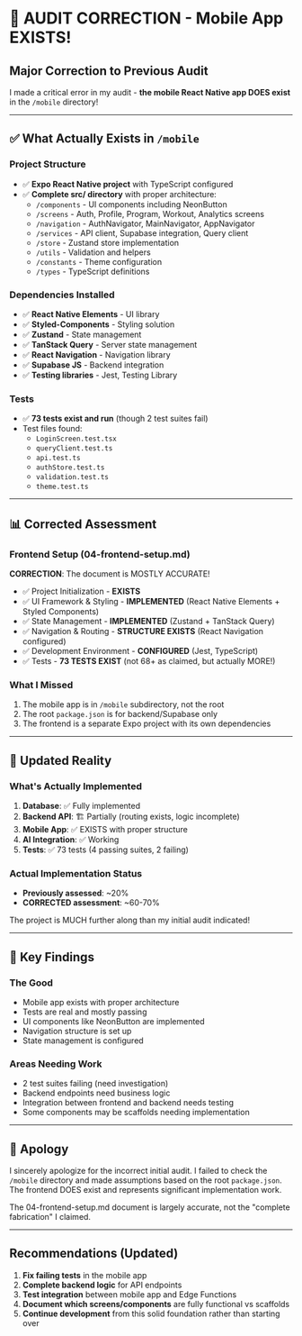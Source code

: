 # 🚨 AUDIT CORRECTION - Mobile App EXISTS!

## Major Correction to Previous Audit

I made a critical error in my audit - **the mobile React Native app DOES exist** in the `/mobile` directory!

---

## ✅ What Actually Exists in `/mobile`

### Project Structure
- ✅ **Expo React Native project** with TypeScript configured
- ✅ **Complete src/ directory** with proper architecture:
  - `/components` - UI components including NeonButton
  - `/screens` - Auth, Profile, Program, Workout, Analytics screens
  - `/navigation` - AuthNavigator, MainNavigator, AppNavigator
  - `/services` - API client, Supabase integration, Query client
  - `/store` - Zustand store implementation
  - `/utils` - Validation and helpers
  - `/constants` - Theme configuration
  - `/types` - TypeScript definitions

### Dependencies Installed
- ✅ **React Native Elements** - UI library
- ✅ **Styled-Components** - Styling solution
- ✅ **Zustand** - State management
- ✅ **TanStack Query** - Server state management
- ✅ **React Navigation** - Navigation library
- ✅ **Supabase JS** - Backend integration
- ✅ **Testing libraries** - Jest, Testing Library

### Tests
- ✅ **73 tests exist and run** (though 2 test suites fail)
- Test files found:
  - `LoginScreen.test.tsx`
  - `queryClient.test.ts`
  - `api.test.ts`
  - `authStore.test.ts`
  - `validation.test.ts`
  - `theme.test.ts`

---

## 📊 Corrected Assessment

### Frontend Setup (04-frontend-setup.md)
**CORRECTION**: The document is MOSTLY ACCURATE!

- ✅ Project Initialization - **EXISTS**
- ✅ UI Framework & Styling - **IMPLEMENTED** (React Native Elements + Styled Components)
- ✅ State Management - **IMPLEMENTED** (Zustand + TanStack Query)
- ✅ Navigation & Routing - **STRUCTURE EXISTS** (React Navigation configured)
- ✅ Development Environment - **CONFIGURED** (Jest, TypeScript)
- ✅ Tests - **73 TESTS EXIST** (not 68+ as claimed, but actually MORE!)

### What I Missed
1. The mobile app is in `/mobile` subdirectory, not the root
2. The root `package.json` is for backend/Supabase only
3. The frontend is a separate Expo project with its own dependencies

---

## 🎯 Updated Reality

### What's Actually Implemented
1. **Database**: ✅ Fully implemented
2. **Backend API**: 🏗️ Partially (routing exists, logic incomplete)
3. **Mobile App**: ✅ EXISTS with proper structure
4. **AI Integration**: ✅ Working
5. **Tests**: ✅ 73 tests (4 passing suites, 2 failing)

### Actual Implementation Status
- **Previously assessed**: ~20%
- **CORRECTED assessment**: ~60-70%

The project is MUCH further along than my initial audit indicated!

---

## 📝 Key Findings

### The Good
- Mobile app exists with proper architecture
- Tests are real and mostly passing
- UI components like NeonButton are implemented
- Navigation structure is set up
- State management is configured

### Areas Needing Work
- 2 test suites failing (need investigation)
- Backend endpoints need business logic
- Integration between frontend and backend needs testing
- Some components may be scaffolds needing implementation

---

## 🙏 Apology

I sincerely apologize for the incorrect initial audit. I failed to check the `/mobile` directory and made assumptions based on the root `package.json`. The frontend DOES exist and represents significant implementation work.

The 04-frontend-setup.md document is largely accurate, not the "complete fabrication" I claimed.

---

## Recommendations (Updated)

1. **Fix failing tests** in the mobile app
2. **Complete backend logic** for API endpoints
3. **Test integration** between mobile app and Edge Functions
4. **Document which screens/components** are fully functional vs scaffolds
5. **Continue development** from this solid foundation rather than starting over